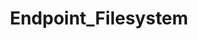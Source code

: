 ---
title: Endpoint_Filesystem
layout: tag
author_profile: false
taxonomy: Endpoint_Filesystem
permalink: /detections/endpoint_filesystem/
sidebar:
  nav: "detections"
---